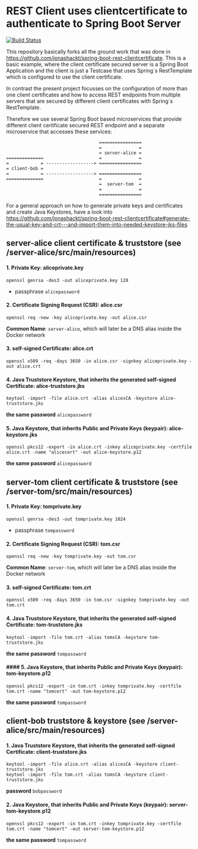 REST Client uses clientcertificate to authenticate to Spring Boot Server
=============================
[![Build Status](https://travis-ci.org/jonashackt/spring-boot-rest-clientcertificate.svg?branch=master)](https://travis-ci.org/jonashackt/spring-boot-rest-clientcertificate)

This repository basically forks all the ground work that was done in https://github.com/jonashackt/spring-boot-rest-clientcertificate. This is a basic example, where the client certificate secured server is a Spring Boot Application and the client is just a Testcase that uses Spring´s RestTemplate which is configured to use the client certificate.

In contrast the present project focusses on the configuration of more than one client certificates and how to access REST endpoints from multiple servers that are secured by different client certificates with Spring´s RestTemplate.

Therefore we use several Spring Boot based microservices that provide different client certificate secured REST endpoint and a separate microservice that accesses these services:

```
                                   ================
                                   =              =
                                   = server-alice =
==============                     =              =
=            = ------------------> ================
= client-bob =                     
=            = ------------------> ================
==============                     =              =
                                   =  server-tom  =
                                   =              =
                                   ================
```


For a general approach on how to generate private keys and certificates and create Java Keystores, have a look into https://github.com/jonashackt/spring-boot-rest-clientcertificate#generate-the-usual-key-and-crt---and-import-them-into-needed-keystore-jks-files

## server-alice client certificate & truststore (see /server-alice/src/main/resources)

#### 1. Private Key: aliceprivate.key

```
openssl genrsa -des3 -out aliceprivate.key 128
```

- passphrase `alicepassword`


#### 2. Certificate Signing Request (CSR): alice.csr

```
openssl req -new -key aliceprivate.key -out alice.csr
```

__Common Name__: `server-alice`, which will later be a DNS alias inside the Docker network 


#### 3. self-signed Certificate: alice.crt

```
openssl x509 -req -days 3650 -in alice.csr -signkey aliceprivate.key -out alice.crt
```


#### 4. Java Truststore Keystore, that inherits the generated self-signed Certificate: alice-truststore.jks

```
keytool -import -file alice.crt -alias alicesCA -keystore alice-truststore.jks
```

__the same password__ `alicepassword`


#### 5. Java Keystore, that inherits Public and Private Keys (keypair): alice-keystore.jks

```
openssl pkcs12 -export -in alice.crt -inkey aliceprivate.key -certfile alice.crt -name "alicecert" -out alice-keystore.p12
```

__the same password__ `alicepassword`



## server-tom client certificate & truststore (see /server-tom/src/main/resources)

#### 1. Private Key: tomprivate.key

```
openssl genrsa -des3 -out tomprivate.key 1024
```

- passphrase `tompassword`


#### 2. Certificate Signing Request (CSR): tom.csr

```
openssl req -new -key tomprivate.key -out tom.csr
```

__Common Name__: `server-tom`, which will later be a DNS alias inside the Docker network 


#### 3. self-signed Certificate: tom.crt

```
openssl x509 -req -days 3650 -in tom.csr -signkey tomprivate.key -out tom.crt
```


#### 4. Java Truststore Keystore, that inherits the generated self-signed Certificate: tom-truststore.jks

```
keytool -import -file tom.crt -alias tomsCA -keystore tom-truststore.jks
```

__the same password__ `tompassword`


#### #### 5. Java Keystore, that inherits Public and Private Keys (keypair): tom-keystore.p12

```
openssl pkcs12 -export -in tom.crt -inkey tomprivate.key -certfile tom.crt -name "tomcert" -out tom-keystore.p12
```

__the same password__ `tompassword`



## client-bob truststore & keystore (see /server-alice/src/main/resources)

#### 1. Java Truststore Keystore, that inherits the generated self-signed Certificate: client-truststore.jks

```
keytool -import -file alice.crt -alias alicesCA -keystore client-truststore.jks
keytool -import -file tom.crt -alias tomsCA -keystore client-truststore.jks
```

__password__ `bobpassword`


#### 2. Java Keystore, that inherits Public and Private Keys (keypair): server-tom-keystore.p12

```
openssl pkcs12 -export -in tom.crt -inkey tomprivate.key -certfile tom.crt -name "tomcert" -out server-tom-keystore.p12
```

__the same password__ `tompassword`

